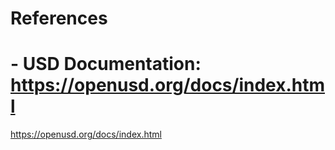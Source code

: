 # References

# - USD Documentation: https://openusd.org/docs/index.html
https://openusd.org/docs/index.html